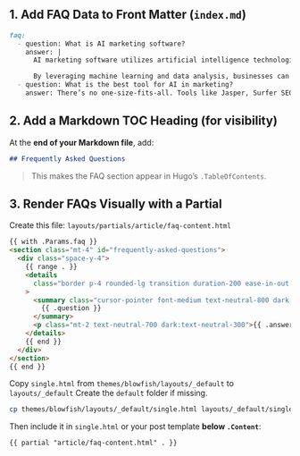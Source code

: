 ## 1. Add FAQ Data to Front Matter (`index.md`)

```markdown
faq:
  - question: What is AI marketing software?
    answer: |
      AI marketing software utilizes artificial intelligence technologies to automate decision-making, analyze data, and improve marketing efforts.

      By leveraging machine learning and data analysis, businesses can enhance engagement and boost marketing efficiency.
  - question: What is the best tool for AI in marketing?
    answer: There’s no one-size-fits-all. Tools like Jasper, Surfer SEO, and Grammarly offer different strengths depending on your needs.

```

## 2. Add a Markdown TOC Heading (for visibility)

At the **end of your Markdown file**, add:

```markdown
## Frequently Asked Questions
```
> This makes the FAQ section appear in Hugo’s `.TableOfContents`.

## 3. Render FAQs Visually with a Partial

Create this file:  `layouts/partials/article/faq-content.html`

```html
{{ with .Params.faq }}
<section class="mt-4" id="frequently-asked-questions">
  <div class="space-y-4">
    {{ range . }}
    <details
      class="border p-4 rounded-lg transition duration-200 ease-in-out hover:shadow-md focus:outline-none focus:ring-0 focus:outline-offset-0"
    >
      <summary class="cursor-pointer font-medium text-neutral-800 dark:text-neutral-100">
        {{ .question }}
      </summary>
      <p class="mt-2 text-neutral-700 dark:text-neutral-300">{{ .answer | markdownify }}</p>
    </details>
    {{ end }}
  </div>
</section>
{{ end }}

```

Copy `single.html` from `themes/blowfish/layouts/_default` to `layouts/_default`
Create the `default` folder if missing.

```bash
cp themes/blowfish/layouts/_default/single.html layouts/_default/single.html 
```
Then include it in `single.html` or your post template **below `.Content`**:

```html
{{ partial "article/faq-content.html" . }}
```